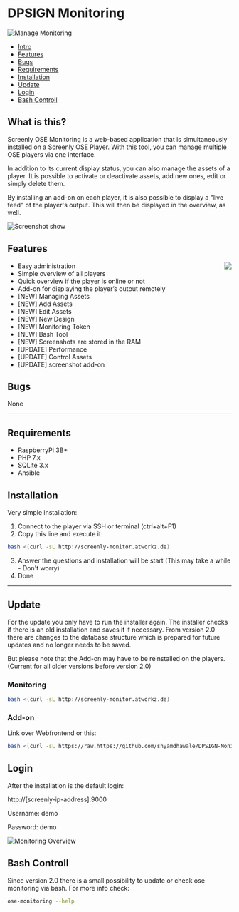# DPSIGN Monitoring

![Manage Monitoring](http://www.atworkz.de/_git/monitor/manage2.png)

- [Intro](#what-is-this)
- [Features](#Features)
- [Bugs](#Bugs)
- [Requirements](#requirements)
- [Installation](#installation)
- [Update](#update)
- [Login](#login)
- [Bash Controll](#bash-controll)


## What is this?
Screenly OSE Monitoring is a web-based application that is simultaneously installed on a Screenly OSE Player. With this tool, you can manage multiple OSE players via one interface.

In addition to its current display status, you can also manage the assets of a player. It is possible to activate or deactivate assets, add new ones, edit or simply delete them.

By installing an add-on on each player, it is also possible to display a "live feed" of the player's output. This will then be displayed in the overview, as well.


![Screenshot show](http://www.atworkz.de/_git/monitor/manage.png)

## Features

<img align="right" src="http://www.atworkz.de/_git/monitor/monitoring.png">

+ Easy administration
+ Simple overview of all players
+ Quick overview if the player is online or not
+ Add-on for displaying the player’s output remotely
+ [NEW] Managing Assets
+ [NEW] Add Assets
+ [NEW] Edit Assets
+ [NEW] New Design
+ [NEW] Monitoring Token
+ [NEW] Bash Tool
+ [NEW] Screenshots are stored in the RAM
+ [UPDATE] Performance
+ [UPDATE] Control Assets
+ [UPDATE] screenshot add-on

## Bugs
None

---

## Requirements
+ RaspberryPi 3B+
+ PHP 7.x
+ SQLite 3.x
+ Ansible

## Installation
Very simple installation:

1. Connect to the player via SSH or terminal (ctrl+alt+F1)
2. Copy this line and execute it
```bash
bash <(curl -sL http://screenly-monitor.atworkz.de)
```
3. Answer the questions and installation will be start (This may take a while - Don't worry)
4. Done

---

## Update
For the update you only have to run the installer again.
The installer checks if there is an old installation and saves it if necessary.
From version 2.0 there are changes to the database structure which is prepared for future updates and no longer needs to be saved.

But please note that the Add-on may have to be reinstalled on the players. (Current for all older versions before version 2.0)

### Monitoring
```bash
bash <(curl -sL http://screenly-monitor.atworkz.de)
```

### Add-on
Link over Webfrontend or this:
```bash
bash <(curl -sL https://raw.https://github.com/shyamdhawale/DPSIGN-Monitoring/master/assets/tools/addon.sh)
```

## Login
After the installation is the default login:

http://[screenly-ip-address]:9000

Username: demo

Password: demo


![Monitoring Overview](http://www.atworkz.de/_git/monitor/screens.png)

## Bash Controll
Since version 2.0 there is a small possibility to update or check ose-monitoring via bash.
For more info check:
```bash
ose-monitoring --help
```
